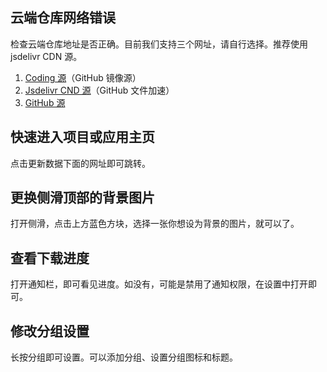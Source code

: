 ## 云端仓库网络错误

检查云端仓库地址是否正确。目前我们支持三个网址，请自行选择。推荐使用 jsdelivr CDN 源。

1. [Coding 源](https://dupdatesystem.coding.net/p/UpgradeAll-rules/d/UpgradeAll-rules/git/tree/master)（GitHub 镜像源）
2. [Jsdelivr CND 源](https://cdn.jsdelivr.net/gh/DUpdateSystem/UpgradeAll-rules@master)（GitHub 文件加速）
3. [GitHub 源](https://github.com/DUpdateSystem/UpgradeAll-rules)

## 快速进入项目或应用主页

点击更新数据下面的网址即可跳转。

## 更换侧滑顶部的背景图片

打开侧滑，点击上方蓝色方块，选择一张你想设为背景的图片，就可以了。

## 查看下载进度

打开通知栏，即可看见进度。如没有，可能是禁用了通知权限，在设置中打开即可。

## 修改分组设置

长按分组即可设置。可以添加分组、设置分组图标和标题。
